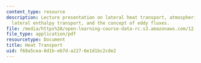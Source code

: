 ```yaml
---
content_type: resource
description: Lecture presentation on lateral heat transport, atmospheric heat transport,
  lateral enthalpy transport, and the concept of eddy fluxes.
file: /media/https%3A/open-learning-course-data-rc.s3.amazonaws.com/12-842-climate-physics-and-chemistry-fall-2008/f68a5cea8d1beb7da2276e1d1bc2cde2_part3_lec5.pdf
file_type: application/pdf
resourcetype: Document
title: Heat Transport
uid: f68a5cea-8d1b-eb7d-a227-6e1d1bc2cde2
---
```

